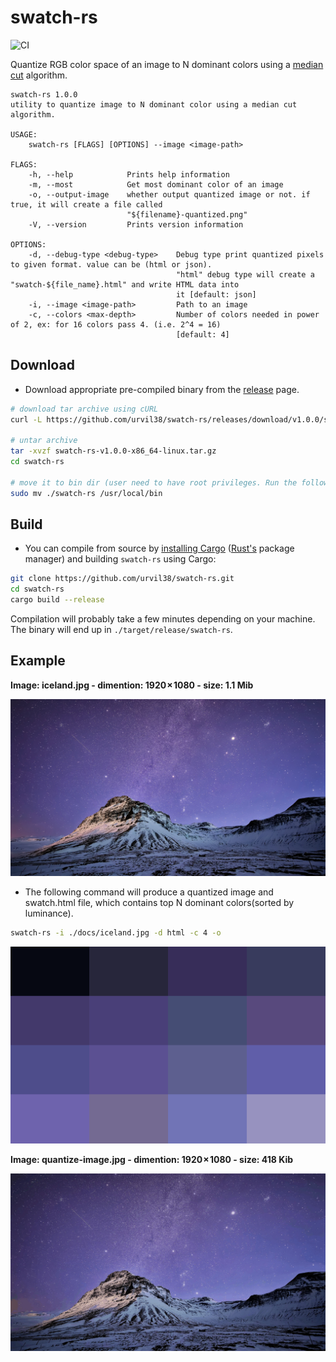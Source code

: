 # swatch-rs

![CI](https://github.com/urvil38/swatch-rs/workflows/CI/badge.svg)

Quantize RGB color space of an image to N dominant colors using a [median cut](https://en.wikipedia.org/wiki/Median_cut) algorithm.

```
swatch-rs 1.0.0
utility to quantize image to N dominant color using a median cut algorithm.

USAGE:
    swatch-rs [FLAGS] [OPTIONS] --image <image-path>

FLAGS:
    -h, --help            Prints help information
    -m, --most            Get most dominant color of an image
    -o, --output-image    whether output quantized image or not. if true, it will create a file called
                          "${filename}-quantized.png"
    -V, --version         Prints version information

OPTIONS:
    -d, --debug-type <debug-type>    Debug type print quantized pixels to given format. value can be (html or json).
                                     "html" debug type will create a "swatch-${file_name}.html" and write HTML data into
                                     it [default: json]
    -i, --image <image-path>         Path to an image
    -c, --colors <max-depth>         Number of colors needed in power of 2, ex: for 16 colors pass 4. (i.e. 2^4 = 16)
                                     [default: 4]
```

## Download

- Download appropriate pre-compiled binary from the [release](https://github.com/urvil38/swatch-rs/releases) page.

```bash
# download tar archive using cURL
curl -L https://github.com/urvil38/swatch-rs/releases/download/v1.0.0/swatch-rs-v1.0.0-x86_64-linux.tar.gz > swatch-rs-v1.0.0-x86_64-linux.tar.gz

# untar archive
tar -xvzf swatch-rs-v1.0.0-x86_64-linux.tar.gz
cd swatch-rs

# move it to bin dir (user need to have root privileges. Run the following command as root using sudo.
sudo mv ./swatch-rs /usr/local/bin
```

## Build

- You can compile from source by [installing Cargo](https://crates.io/install)
([Rust's](https://www.rust-lang.org/) package manager)
and building `swatch-rs` using Cargo:

```bash
git clone https://github.com/urvil38/swatch-rs.git
cd swatch-rs
cargo build --release
```

Compilation will probably take a few minutes depending on your machine. The
binary will end up in `./target/release/swatch-rs`.

## Example

**Image: iceland.jpg - dimention: 1920 × 1080 - size: 1.1 Mib**

![iceland.jpg](./docs/iceland.jpg)


- The following command will produce a quantized image and swatch.html file, which contains top N dominant colors(sorted by luminance).

```bash
swatch-rs -i ./docs/iceland.jpg -d html -c 4 -o
```

![swatch.html](./docs/swatch.png)


**Image: quantize-image.jpg - dimention: 1920 × 1080 - size: 418 Kib**

![quantize-image](./docs/quantize-image.jpg)
